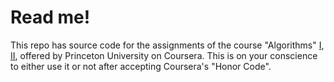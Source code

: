 # Read me!
This repo has source code for the assignments of the course "Algorithms" [I](https://www.coursera.org/course/algs4partI), [II](https://www.coursera.org/course/algs4partII), offered by Princeton University on Coursera. This is on your conscience to either use it or not after accepting Coursera's "Honor Code".
